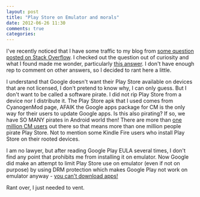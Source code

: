 ```yaml
---
layout: post
title: "Play Store on Emulator and morals"
date: 2012-06-26 11:30
comments: true
categories: 
---
```

I've recently noticed that I have some traffic to my blog from [some question posted on Stack Overflow](http://stackoverflow.com/questions/11154222/google-play-in-android-4-0-emulator). I checked out the question out of curiosity and what I found made me wonder, particularly [this answer](http://stackoverflow.com/a/11155703/840794). I don't have enough rep to comment on other answers, so I decided to rant here a little.

I understand that Google doesn't want their Play Store available on devices that are not licensed, I don't pretend to know why, I can only guess. But I don't want to be called a software pirate. I did not rip Play Store from a device nor I distribute it. The Play Store apk that I used comes from CyanogenMod page, AFAIK the Google apps package for CM is the only way for their users to update Google apps. Is this also pirating?  If so, we have SO MANY pirates in Android world then! There are more than [one million CM users](http://stats.cyanogenmod.com/) out there so that means more than one million people pirate Play Store. Not to mention some Kindle Fire users who install Play Store on their rooted devices.

I am no lawyer, but after reading Google Play EULA several times, I don't find any point that prohibits me from installing it on emulator. Now Google did make an attempt to limit Play Store use on emulator (even if not on purpose) by using DRM protection which makes Google Play not work on emulator anyway - [you can't download apps!](http://www.piotrbuda.eu/2012/06/trying-to-solve-error-491-in-play-store.html)

Rant over, I just needed to vent.